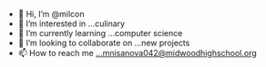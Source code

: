 - 👋 Hi, I’m @milcon
- 👀 I’m interested in ...culinary 
- 🌱 I’m currently learning ...computer science 
- 💞️ I’m looking to collaborate on ...new projects
- 📫 How to reach me ...mnisanova042@midwoodhighschool.org

<!---
milcon/milcon is a ✨ special ✨ repository because its `README.md` (this file) appears on your GitHub profile.
You can click the Preview link to take a look at your changes.
--->

